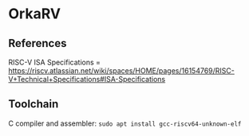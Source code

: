 # OrkaRV

## References
RISC-V ISA Specifications = https://riscv.atlassian.net/wiki/spaces/HOME/pages/16154769/RISC-V+Technical+Specifications#ISA-Specifications

## Toolchain
C compiler and assembler: `sudo apt install gcc-riscv64-unknown-elf`